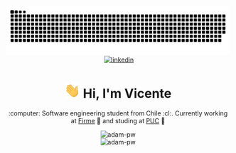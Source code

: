 <div align="center">
  <img src="https://raw.githubusercontent.com/vicentezaror/vicentezaror/main/img/grid-snake.svg" alt="snake"/>
</div>

<div align="center" >
  <img src="https://komarev.com/ghpvc/?username=vicentezaror&style=flat&color=gray" alt="" />
  <a href="https://linkedin.com/in/vicentezaror" target="_blank">
    <img src=https://img.shields.io/badge/linkedin-%2300acee.svg?color=405DE6&style=for-the-badge&logo=linkedin&logoColor=white alt=linkedin style="margin-bottom: 5px;" />
  </a>
</div>

<h1 align="center"><img width="35" src="https://raw.githubusercontent.com/vicentezaror/vicentezaror/main/img/waving.gif"> Hi, I'm Vicente</h1>

<div align="center">
  <p>:computer: Software engineering student from Chile :cl:. Currently working at <a href="https://firme.app">Firme</a> 📝 and studing at <a href="https://uc.cl">PUC<a> 🏫</p>
</div>

<div align="center">
  <img
    src="https://github-readme-stats.vercel.app/api?username=vicentezaror&show_icons=true&locale=en&bg_color=0d1117&text_color=ffffff&repo=convoychat"
    alt="adam-pw"
  />
</div>
<div align="center">
  <img
    src="https://github-readme-stats.vercel.app/api/top-langs?username=vicentezaror&show_icons=true&locale=en&bg_color=0d1117&text_color=ffffff&layout=compact"
    alt="adam-pw" 
    bg_color=#808080
/>
</div>

